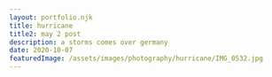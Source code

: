 ```yaml
---
layout: portfolio.njk
title: hurricane
title2: may 2 post
description: a storms comes over germany
date: 2020-10-07
featuredImage: /assets/images/photography/hurricane/IMG_0532.jpg
---
```


<div class="row">
	<div class="column large-6">
		<img src="../../assets/images/photography/hurricane/IMG_0532.jpg" alt="">
	</div>
	<div class="column large-6">
		<img src="../../assets/images/photography/hurricane/IMG_0537.jpg" alt="">
	</div>
</div>
